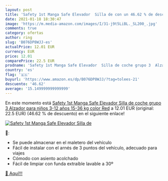 ```yaml
---
layout: post
title: 'Safety 1st Manga Safe Elevador  Silla de con un 46.62 % de descuento'
date: 2021-01-18 18:30:47
image: 'https://m.media-amazon.com/images/I/31-j9t5LiBL._SL200_.jpg'
comments: true
category: ofertas
author: ring
slug: 'B076DP8WJJ-es'
actualPrice: 12.01 EUR
currency: EUR
price: 12.01
comparePrice: 22.5 EUR
prodname: 'Safety 1st Manga Safe Elevador  Silla de coche grupo 3  Alzador para niños 3-12 años  15-36 kg   color Red'
country: 'es'
flag: '🇪🇸'
buyurl: 'https://www.amazon.es/dp/B076DP8WJJ/?tag=tolees-21'
descuento: '46.62'
average: '15.149999999999999'
---
```


En este momento está [Safety 1st Manga Safe Elevador  Silla de coche grupo 3  Alzador para niños 3-12 años  15-36 kg   color Red](https://www.amazon.es/dp/B076DP8WJJ/?tag=tolees-21) a 12.01 EUR (original: 22.5 EUR) (46.62 %  de descuento) en el siguiente enlace!

[![Safety 1st Manga Safe Elevador  Silla de](https://m.media-amazon.com/images/I/31-j9t5LiBL._SL200_.jpg)](https://www.amazon.es/dp/B076DP8WJJ/?tag=tolees-21)

🔎:

- Se puede almacenar en el maletero del vehículo
- Fácil de instalar con el arnés de 3 puntos del vehículo, adecuado para viajes
- Cómodo con asiento acolchado
- Fácil de limpiar con funda extraíble lavable a 30º

[🛒 Aquí!!!](https://www.amazon.es/dp/B076DP8WJJ/?tag=tolees-21)
